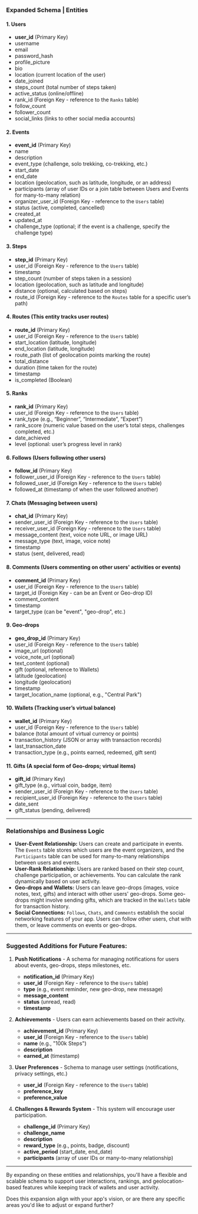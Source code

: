 ### Expanded Schema | Entities

#### **1. Users**

- **user_id** (Primary Key)
- username
- email
- password_hash
- profile_picture
- bio
- location (current location of the user)
- date_joined
- steps_count (total number of steps taken)
- active_status (online/offline)
- rank_id (Foreign Key - reference to the `Ranks` table)
- follow_count
- follower_count
- social_links (links to other social media accounts)

#### **2. Events**

- **event_id** (Primary Key)
- name
- description
- event_type (challenge, solo trekking, co-trekking, etc.)
- start_date
- end_date
- location (geolocation, such as latitude, longitude, or an address)
- participants (array of user IDs or a join table between Users and Events for many-to-many relation)
- organizer_user_id (Foreign Key - reference to the `Users` table)
- status (active, completed, cancelled)
- created_at
- updated_at
- challenge_type (optional; if the event is a challenge, specify the challenge type)

#### **3. Steps**

- **step_id** (Primary Key)
- user_id (Foreign Key - reference to the `Users` table)
- timestamp
- step_count (number of steps taken in a session)
- location (geolocation, such as latitude and longitude)
- distance (optional, calculated based on steps)
- route_id (Foreign Key - reference to the `Routes` table for a specific user’s path)

#### **4. Routes** (This entity tracks user routes)

- **route_id** (Primary Key)
- user_id (Foreign Key - reference to the `Users` table)
- start_location (latitude, longitude)
- end_location (latitude, longitude)
- route_path (list of geolocation points marking the route)
- total_distance
- duration (time taken for the route)
- timestamp
- is_completed (Boolean)

#### **5. Ranks**

- **rank_id** (Primary Key)
- user_id (Foreign Key - reference to the `Users` table)
- rank_type (e.g., “Beginner”, “Intermediate”, “Expert”)
- rank_score (numeric value based on the user’s total steps, challenges completed, etc.)
- date_achieved
- level (optional: user’s progress level in rank)

#### **6. Follows** (Users following other users)

- **follow_id** (Primary Key)
- follower_user_id (Foreign Key - reference to the `Users` table)
- followed_user_id (Foreign Key - reference to the `Users` table)
- followed_at (timestamp of when the user followed another)

#### **7. Chats** (Messaging between users)

- **chat_id** (Primary Key)
- sender_user_id (Foreign Key - reference to the `Users` table)
- receiver_user_id (Foreign Key - reference to the `Users` table)
- message_content (text, voice note URL, or image URL)
- message_type (text, image, voice note)
- timestamp
- status (sent, delivered, read)

#### **8. Comments** (Users commenting on other users' activities or events)

- **comment_id** (Primary Key)
- user_id (Foreign Key - reference to the `Users` table)
- target_id (Foreign Key - can be an Event or Geo-drop ID)
- comment_content
- timestamp
- target_type (can be "event", "geo-drop", etc.)

#### **9. Geo-drops**

- **geo_drop_id** (Primary Key)
- user_id (Foreign Key - reference to the `Users` table)
- image_url (optional)
- voice_note_url (optional)
- text_content (optional)
- gift (optional, reference to Wallets)
- latitude (geolocation)
- longitude (geolocation)
- timestamp
- target_location_name (optional, e.g., "Central Park")

#### **10. Wallets** (Tracking user’s virtual balance)

- **wallet_id** (Primary Key)
- user_id (Foreign Key - reference to the `Users` table)
- balance (total amount of virtual currency or points)
- transaction_history (JSON or array with transaction records)
- last_transaction_date
- transaction_type (e.g., points earned, redeemed, gift sent)

#### **11. Gifts** (A special form of Geo-drops; virtual items)

- **gift_id** (Primary Key)
- gift_type (e.g., virtual coin, badge, item)
- sender_user_id (Foreign Key - reference to the `Users` table)
- recipient_user_id (Foreign Key - reference to the `Users` table)
- date_sent
- gift_status (pending, delivered)

---

### Relationships and Business Logic

- **User-Event Relationship:** Users can create and participate in events. The `Events` table stores which users are the event organizers, and the `Participants` table can be used for many-to-many relationships between users and events.
- **User-Rank Relationship:** Users are ranked based on their step count, challenge participation, or achievements. You can calculate the rank dynamically based on user activity.
- **Geo-drops and Wallets:** Users can leave geo-drops (images, voice notes, text, gifts) and interact with other users' geo-drops. Some geo-drops might involve sending gifts, which are tracked in the `Wallets` table for transaction history.
- **Social Connections:** `Follows`, `Chats`, and `Comments` establish the social networking features of your app. Users can follow other users, chat with them, or leave comments on events or geo-drops.

---

### Suggested Additions for Future Features:

1. **Push Notifications** - A schema for managing notifications for users about events, geo-drops, steps milestones, etc.

   - **notification_id** (Primary Key)
   - **user_id** (Foreign Key - reference to the `Users` table)
   - **type** (e.g., event reminder, new geo-drop, new message)
   - **message_content**
   - **status** (unread, read)
   - **timestamp**

2. **Achievements** - Users can earn achievements based on their activity.

   - **achievement_id** (Primary Key)
   - **user_id** (Foreign Key - reference to the `Users` table)
   - **name** (e.g., "100k Steps")
   - **description**
   - **earned_at** (timestamp)

3. **User Preferences** - Schema to manage user settings (notifications, privacy settings, etc.)

   - **user_id** (Foreign Key - reference to the `Users` table)
   - **preference_key**
   - **preference_value**

4. **Challenges & Rewards System** - This system will encourage user participation.
   - **challenge_id** (Primary Key)
   - **challenge_name**
   - **description**
   - **reward_type** (e.g., points, badge, discount)
   - **active_period** (start_date, end_date)
   - **participants** (array of user IDs or many-to-many relationship)

---

By expanding on these entities and relationships, you'll have a flexible and scalable schema to support user interactions, rankings, and geolocation-based features while keeping track of wallets and user activity.

Does this expansion align with your app's vision, or are there any specific areas you'd like to adjust or expand further?
